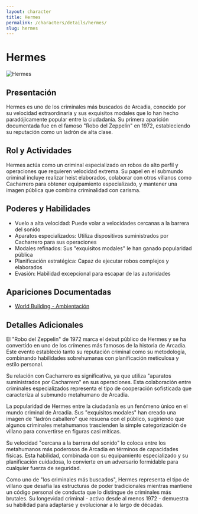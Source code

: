 ```yaml
---
layout: character
title: Hermes
permalink: /characters/details/hermes/
slug: hermes
---
```


# Hermes

<div class="character-photo">
  <img src="{{ site.baseurl }}/assets/img/characters/hermes.png" alt="Hermes" />
</div>

## Presentación
Hermes es uno de los criminales más buscados de Arcadia, conocido por su velocidad extraordinaria y sus exquisitos modales que lo han hecho paradójicamente popular entre la ciudadanía. Su primera aparición documentada fue en el famoso "Robo del Zeppelin" en 1972, estableciendo su reputación como un ladrón de alta clase.

## Rol y Actividades
Hermes actúa como un criminal especializado en robos de alto perfil y operaciones que requieren velocidad extrema. Su papel en el submundo criminal incluye realizar heist elaborados, colaborar con otros villanos como Cacharrero para obtener equipamiento especializado, y mantener una imagen pública que combina criminalidad con carisma.

## Poderes y Habilidades
- Vuelo a alta velocidad: Puede volar a velocidades cercanas a la barrera del sonido
- Aparatos especializados: Utiliza dispositivos suministrados por Cacharrero para sus operaciones
- Modales refinados: Sus "exquisitos modales" le han ganado popularidad pública
- Planificación estratégica: Capaz de ejecutar robos complejos y elaborados
- Evasión: Habilidad excepcional para escapar de las autoridades

## Apariciones Documentadas
- [World Building - Ambientación](../../world-building/ambientacion.md)

## Detalles Adicionales
El "Robo del Zeppelin" de 1972 marca el debut público de Hermes y se ha convertido en uno de los crímenes más famosos de la historia de Arcadia. Este evento estableció tanto su reputación criminal como su metodología, combinando habilidades sobrehumanas con planificación meticulosa y estilo personal.

Su relación con Cacharrero es significativa, ya que utiliza "aparatos suministrados por Cacharrero" en sus operaciones. Esta colaboración entre criminales especializados representa el tipo de cooperación sofisticada que caracteriza al submundo metahumano de Arcadia.

La popularidad de Hermes entre la ciudadanía es un fenómeno único en el mundo criminal de Arcadia. Sus "exquisitos modales" han creado una imagen de "ladrón caballero" que resuena con el público, sugiriendo que algunos criminales metahumanos trascienden la simple categorización de villano para convertirse en figuras casi míticas.

Su velocidad "cercana a la barrera del sonido" lo coloca entre los metahumanos más poderosos de Arcadia en términos de capacidades físicas. Esta habilidad, combinada con su equipamiento especializado y su planificación cuidadosa, lo convierte en un adversario formidable para cualquier fuerza de seguridad.

Como uno de "los criminales más buscados", Hermes representa el tipo de villano que desafía las estructuras de poder tradicionales mientras mantiene un código personal de conducta que lo distingue de criminales más brutales. Su longevidad criminal - activo desde al menos 1972 - demuestra su habilidad para adaptarse y evolucionar a lo largo de décadas.
